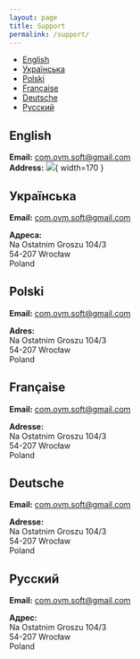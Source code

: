 ```yaml
---
layout: page
title: Support
permalink: /support/
---
```



- [English](#english)
- [Українська](#ukrainian)
- [Polski](#polish)
- [Française](#french)
- [Deutsche](#german)
- [Русский](#russian)

## <a name="english"></a>English

**Email:** [com.ovm.soft@gmail.com](mailto:com.ovm.soft@gmail.com)  
**Address:**
![](/be-kind/assets/a-s.png){ width=170 }

## <a name="ukrainian"></a>Українська

<p><strong>Email:</strong> <a href="mailto:com.ovm.soft@gmail.com">com.ovm.soft@gmail.com</a></p>
<p><strong>Адреса:</strong><br>
Na Ostatnim Groszu 104/3<br>
54-207 Wrocław<br>
Poland</p>

## <a name="polish"></a>Polski

<p><strong>Email:</strong> <a href="mailto:com.ovm.soft@gmail.com">com.ovm.soft@gmail.com</a></p>
<p><strong>Adres:</strong><br>
Na Ostatnim Groszu 104/3<br>
54-207 Wrocław<br>
Poland</p>

## <a name="french"></a>Française

<p><strong>Email:</strong> <a href="mailto:com.ovm.soft@gmail.com">com.ovm.soft@gmail.com</a></p>
<p><strong>Adresse:</strong><br>
Na Ostatnim Groszu 104/3<br>
54-207 Wrocław<br>
Poland</p>

## <a name="german"></a>Deutsche

<p><strong>Email:</strong> <a href="mailto:com.ovm.soft@gmail.com">com.ovm.soft@gmail.com</a></p>
<p><strong>Adresse:</strong><br>
Na Ostatnim Groszu 104/3<br>
54-207 Wrocław<br>
Poland</p>

## <a name="russian"></a>Русский

<p><strong>Email:</strong> <a href="mailto:com.ovm.soft@gmail.com">com.ovm.soft@gmail.com</a></p>
<p><strong>Адрес:</strong><br>
Na Ostatnim Groszu 104/3<br>
54-207 Wrocław<br>
Poland</p>
